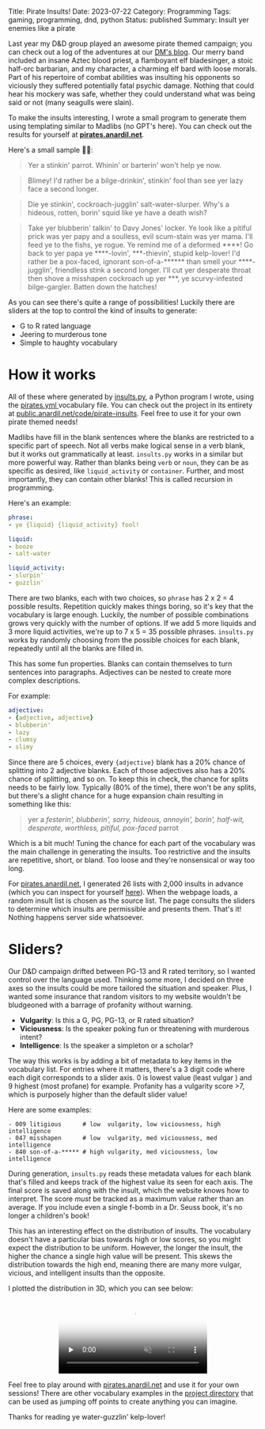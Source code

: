 Title: Pirate Insults!
Date: 2023-07-22
Category: Programming
Tags: gaming, programming, dnd, python
Status: published
Summary: Insult yer enemies like a pirate

Last year my D&D group played an awesome pirate themed campaign; you can check
out a log of the adventures at our [DM's blog](https://sailorsontheseasoffate.blogspot.com/). Our merry band included
an insane Aztec blood priest, a flamboyant elf bladesinger, a stoic half-orc
barbarian, and my character, a charming elf bard with loose morals. Part of
his repertoire of combat abilities was insulting his opponents so viciously
they suffered potentially fatal psychic damage. Nothing that could hear his
mockery was safe, whether they could understand what was being said or not
(many seagulls were slain).

To make the insults interesting, I wrote a small program to generate them using
templating similar to Madlibs (no GPT's here). You can check out the
results for yourself at **[pirates.anardil.net](https://pirates.anardil.net/)**.

Here's a small sample 🏴‍☠️:
> Yer a stinkin' parrot. Whinin' or barterin' won't help ye now.

> Blimey! I'd rather be a bilge-drinkin', stinkin' fool than see yer lazy face
> a second longer.

> Die ye stinkin', cockroach-jugglin' salt-water-slurper. Why's a hideous, rotten,
> borin' squid like ye have a death wish?

> Take yer blubberin' talkin' to Davy Jones' locker. Ye look like a pitiful
> prick was yer papy and a soulless, evil scum-stain was yer mama. I'll feed ye
> to the fishs, ye rogue. Ye remind me of a deformed \*\*\*\*! Go back to yer
> papa ye \*\*\*\*-lovin', \*\*\*-thievin', stupid kelp-lover! I'd rather be a
> pox-faced, ignorant son-of-a-\*\*\*\*\*\* than smell your \*\*\*\*-jugglin',
> friendless stink a second longer. I'll cut yer desperate throat then shove a
> misshapen cockroach up yer \*\*\*, ye scurvy-infested bilge-gargler. Batten
> down the hatches!

As you can see there's quite a range of possibilities! Luckily there are
sliders at the top to control the kind of insults to generate:

- G to R rated language
- Jeering to murderous tone
- Simple to haughty vocabulary

# How it works

All of these where generated by
[insults.py](https://public.anardil.net/code/pirate-insults/insults.py), a
Python program I wrote, using the [pirates.yml
](https://public.anardil.net/code/pirate-insults/vocabulary/) vocabulary file.
You can check out the project in its entirety at
[public.anardil.net/code/pirate-insults](https://public.anardil.net/code/pirate-insults/).
Feel free to use it for your own pirate themed needs!

Madlibs have fill in the blank sentences where the blanks are restricted
to a specific part of speech. Not all verbs make logical sense in a verb
blank, but it works out grammatically at least. `insults.py` works in a similar
but more powerful way. Rather than blanks being `verb` or `noun`, they can be
as specific as desired, like `liquid_activity` or `container`. Further, and
most importantly, they can contain other blanks! This is called recursion in
programming.

Here's an example:

```yaml
phrase:
- ye {liquid} {liquid_activity} fool!

liquid:
- booze
- salt-water

liquid_activity:
- slurpin'
- guzzlin'
```

There are two blanks, each with two choices, so `phrase` has 2 x 2 = 4 possible
results. Repetition quickly makes things boring, so it's key that the vocabulary
is large enough. Luckily, the number of possible combinations grows very
quickly with the number of options. If we add 5 more liquids and 3 more liquid
activities, we're up to 7 x 5 = 35 possible phrases. `insults.py` works by
randomly choosing from the possible choices for each blank, repeatedly until all
the blanks are filled in.

This has some fun properties. Blanks can contain themselves to turn sentences
into paragraphs. Adjectives can be nested to create more complex descriptions.

For example:

```yaml
adjective:
- {adjective, adjective}
- blubberin'
- lazy
- clumsy
- slimy
```

Since there are 5 choices, every `{adjective}` blank has a 20% chance of
splitting into 2 adjective blanks. Each of those adjectives also has a 20%
chance of splitting, and so on. To keep this in check, the chance for splits
needs to be fairly low. Typically (80% of the time), there won't be any splits,
but there's a slight chance for a huge expansion chain resulting in something
like this:

> yer a _festerin', blubberin', sorry, hideous, annoyin', borin', half-wit,_
> _desperate, worthless, pitiful, pox-faced_ parrot

Which is a bit much! Tuning the chance for each part of the vocabulary was the
main challenge in generating the insults. Too restrictive and the insults are
repetitive, short, or bland. Too loose and they're nonsensical or way too long.

For [pirates.anardil.net](https://pirates.anardil.net/), I generated 26
lists with 2,000 insults in advance (which you can inspect for yourself
[here](https://public.anardil.net/code/pirate-insults/web/data/)). When the
webpage loads, a random insult list is chosen as the source list. The page
consults the sliders to determine which insults are permissible and presents
them. That's it! Nothing happens server side whatsoever.

# Sliders?

Our D&D campaign drifted between PG-13 and R rated territory, so I
wanted control over the language used. Thinking some more, I decided on three
axes so the insults could be more tailored the situation and speaker. Plus, I
wanted some insurance that random visitors to my website wouldn't be
bludgeoned with a barrage of profanity without warning.

- **Vulgarity**: Is this a G, PG, PG-13, or R rated situation?
- **Viciousness**: Is the speaker poking fun or threatening with murderous
  intent?
- **Intelligence**: Is the speaker a simpleton or a scholar?

The way this works is by adding a bit of metadata to key items in the
vocabulary list. For entries where it matters, there's a 3 digit code where
each digit corresponds to a slider axis. 0 is lowest value (least vulgar
) and 9 highest (most profane) for example. Profanity has a vulgarity score >7,
which is purposely higher than the default slider value!

Here are some examples:

```text
- 009 litigious      # low  vulgarity, low viciousness, high intelligence
- 047 misshapen      # low  vulgarity, med viciousness, med  intelligence
- 840 son-of-a-***** # high vulgarity, med viciousness, low  intelligence
```

During generation, `insults.py` reads these metadata values for each blank
that's filled and keeps track of the highest value its seen for each axis. The
final score is saved along with the insult, which the website knows how to
interpret. The score *must* be tracked as a maximum value rather than an
average. If you include even a single f-bomb in a Dr. Seuss book, it's no longer a
children's book!

This has an interesting effect on the distribution of insults. The vocabulary
doesn't have a particular bias towards high or low scores, so you might expect
the distribution to be uniform. However, the longer the insult, the higher the
chance a single high value will be present. This skews the distribution towards
the high end, meaning there are many more vulgar, vicious, and intelligent
insults than the opposite.

I plotted the distribution in 3D, which you can see below:

<center>
<video controls="" muted="" preload="none" style="max-width: 80%" poster="/extra/pirates-thumb.webp">
<source src="/extra/pirates.webm" type="video/webm">
Your browser doesn't support HTML5 video tag.
</video>
</center>

Feel free to play around with
[pirates.anardil.net](https://pirates.anardil.net/) and use it for your own
sessions! There are other vocabulary examples in the [project
directory](https://public.anardil.net/code/pirate-insults/) that can be used as
jumping off points to create anything you can imagine.

Thanks for reading ye water-guzzlin' kelp-lover!
